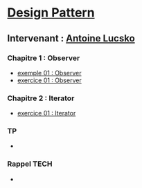 # [Design Pattern](https://github.com/Antoine07/leaddev01/blob/main/05_DESIGN_PATTERNS/chap1_introduction.md)
## Intervenant : [Antoine Lucsko](https://github.com/Antoine07/)

### Chapitre 1 : Observer
* [exemple 01 : Observer](chap1_Observer/exemples/observable.php)
* [exercice 01 : Observer](chap1_Observer/exercices/01_cart/app)
### Chapitre 2 : Iterator
* [exercice 01 : Iterator](chap2_Iterator/exercices/01_Iterator/app/app.php)

### TP
*

### Rappel TECH
*